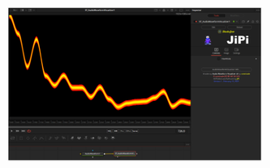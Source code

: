 <!-- +++ DO NOT REMOVE THIS COMMENT +++ DO NOT ADD OR EDIT ANY TEXT BEFORE THIS LINE +++ IT WOULD BE A REALLY BAD IDEA +++ -->

[![Thumbnail](AudioWaveformVisualizer.png)](https://www.shadertoy.com/view/wd3Bzl "View on Shadertoy.com")

<!-- +++ DO NOT REMOVE THIS COMMENT +++ DO NOT EDIT ANY TEXT THAT COMES AFTER THIS LINE +++ TRUST ME: JUST DON'T DO IT +++ -->
